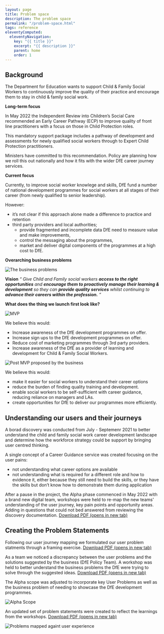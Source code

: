 ```yaml
---
layout: page
title: Problem space
description: The problem space
permalink: "/problem-space.html"
tags: reference
eleventyComputed:
  eleventyNavigation:
    key: "{{ title }}"
    excerpt: "{{ description }}"
    parent: home
    order: 1
---
```


## Background 

The Department for Education wants to support Child & Family Social Workers to continuously improve the quality of their practice and encourage them to stay in child & family social work.

**Long-term focus**

In May 2022 the Independent Review into Children’s Social Care recommended an Early Career Pathway (ECP) to improve quality of front line practitioners with a focus on those in Child Protection roles.

This mandatory support package includes a pathway of development and assessments for newly qualified social workers through to Expert Child Protection practitioners.

Ministers have committed to this recommendation. Policy are planning how we roll this out nationally and how it fits with the wider DfE career journey services.

**Current focus**

Currently, to improve social worker knowlege and skills, DfE fund a number of national development programmes for social workers at all stages of their career (from newly qualified to senior leadership).

However:

- it’s not clear if this approach alone made a difference to practice and retention
- third party providers and local authorities;
  - provide fragmented and incomplete data DfE need to measure value and make improvements,
  - control the messaging about the programmes, 
  - market and deliver digital components of the programmes at a high cost to DfE.

**Overarching business problems**

![The business problems](business-problems.png "The business problems")

**Vision**
*“ Give Child and Family social workers* ***access to the right opportunities*** *and* ***encourage them to proactively manage their learning & development*** *so they can* ***provide quality services*** *whilst continuing to* ***advance their careers within the profession.*** *”*

 
**What does the thing we launch first look like?** 

![MVP](MVP.png "MVP")

We believe this would: 
- Increase awareness of the DfE development programmes on offer.
- Increase sign ups to the DfE development programmes on offer.
- Reduce cost of marketing programmes through 3rd party providers.
- Increase awareness of the DfE as a provider of learning and development for Child & Family Social Workers.
  


![Post MVP proposed by the business](businessMVP.png "Post MVP proposed by the business")

We believe this would: 
- make it easier for social workers to understand their career options  
- reduce the burden of finding quality training and development.   
- enable social workers to be self-sufficient with career guidance, reducing reliance on managers and LAs.   
- create opportunities for DfE to deliver our programmes more efficiently.  


## Understanding our users and their journeys

A borad discovery was conducted from July - Septemenr 2021 to better understand the child and family social work career development landscape and determine how the workforce strategy could be support by bringing user centred thinking. 

A single concept of a Career Guidance service was created focusing on the user pains:
- not understanding what career options are available
- not understanding what is required for a different role and how to evidence it, either because they still need to build the skills, or they have the skills but don’t know how to demonstrate them during application


After a pause in the project, the Alpha phase commenced in May 2022 with a brand new digital team, workshops were held to re-map the new teams' understanding of the user journey, key pain points and opportunity areas. Adding in questions that could not bed answered from reviewing the discovery documentation.
<a href="/documents/user-journey-mapping.pdf" target="_blank">Download PDF (opens in new tab)</a>


## Creating the Problem Statements

Following our user journey mapping we formulated our user problem statments through a framing exercise.
<a href="/documents/problem-statment-framing.pdf" target="_blank">Download PDF (opens in new tab)</a>

As a team we noticed a discrepancy between the user problems and the solutions suggested by the business (DfE Policy Team). A workshop was held to better understand the business problems the DfE were trying to solve through the suggested ideas.
<a href="/documents/clarifying-business.pdf" target="_blank">Download PDF (opens in new tab)</a>

The Alpha scope was adjusted to incorporate key User Problems as well as the business problem of needing to showcase the DfE development programmes.

![Alpha Scope](user-problems.png "Alpha Scope")


An updated set of problem statements were created to reflect the learnings from the workshops.
<a href="/documents/problem-statement.pdf" target="_blank">Download PDF (opens in new tab)</a>

![Problems mapped againt user experience](user-experience.png "Problems mapped againt user experience")

